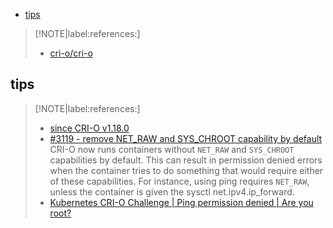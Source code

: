 <!-- START doctoc generated TOC please keep comment here to allow auto update -->
<!-- DON'T EDIT THIS SECTION, INSTEAD RE-RUN doctoc TO UPDATE -->

- [tips](#tips)

<!-- END doctoc generated TOC please keep comment here to allow auto update -->

> [!NOTE|label:references:]
> - [cri-o/cri-o](https://github.com/cri-o/cri-o)

## tips

> [!NOTE|label:references:]
> - [since CRI-O v1.18.0](https://github.com/cri-o/cri-o/releases/tag/v1.18.0)
> - [#3119 - remove NET_RAW and SYS_CHROOT capability by default](https://github.com/cri-o/cri-o/pull/3119)
>   CRI-O now runs containers without `NET_RAW` and `SYS_CHROOT` capabilities by default.
>   This can result in permission denied errors when the container tries to do something that would require either of these capabilities. For instance, using ping requires `NET_RAW`, unless the container is given the sysctl net.ipv4.ip_forward.
> - [Kubernetes CRI-O Challenge | Ping permission denied | Are you root?](https://www.youtube.com/watch?v=ZKJ9oFwjosM)
